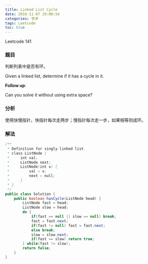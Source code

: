 ```yaml
---
title: Linked List Cycle
date: 2016-11-07 19:00:54
categories: 学术
tags: Leetcode
toc: true
---
```


Leetcode 141

### 题目

判断列表中是否有环。

Given a linked list, determine if it has a cycle in it.

__Follow up__:

Can you solve it without using extra space?

### 分析

使用快慢指针，快指针每次走两步；慢指针每次走一步，如果相等则成环。

### 解法

```java
/**
 * Definition for singly-linked list.
 * class ListNode {
 *     int val;
 *     ListNode next;
 *     ListNode(int x) {
 *         val = x;
 *         next = null;
 *     }
 * }
 */
public class Solution {
    public boolean hasCycle(ListNode head) {
        ListNode fast = head;
        ListNode slow = head;
        do {
            if(fast == null || slow == null) break;
            fast = fast.next;
            if(fast != null) fast = fast.next;
            else break;
            slow = slow.next;
            if(fast == slow) return true;
        } while(fast != slow);
        return false;
    }
}
```